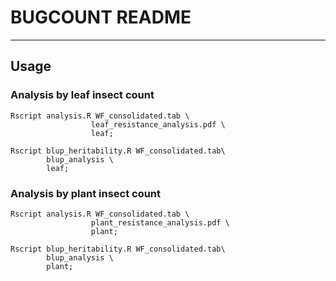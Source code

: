 # BUGCOUNT README

----
## Usage
### Analysis by leaf insect count
    Rscript analysis.R WF_consolidated.tab \
                      leaf_resistance_analysis.pdf \
                      leaf;
                      
    Rscript blup_heritability.R WF_consolidated.tab\
            blup_analysis \
            leaf;

### Analysis by plant insect count
    Rscript analysis.R WF_consolidated.tab \
                      plant_resistance_analysis.pdf \
                      plant;
                      
    Rscript blup_heritability.R WF_consolidated.tab\
            blup_analysis \
            plant;
